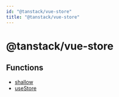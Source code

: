 ```yaml
---
id: "@tanstack/vue-store"
title: "@tanstack/vue-store"
---
```


# @tanstack/vue-store

## Functions

- [shallow](functions/shallow.md)
- [useStore](functions/usestore.md)
